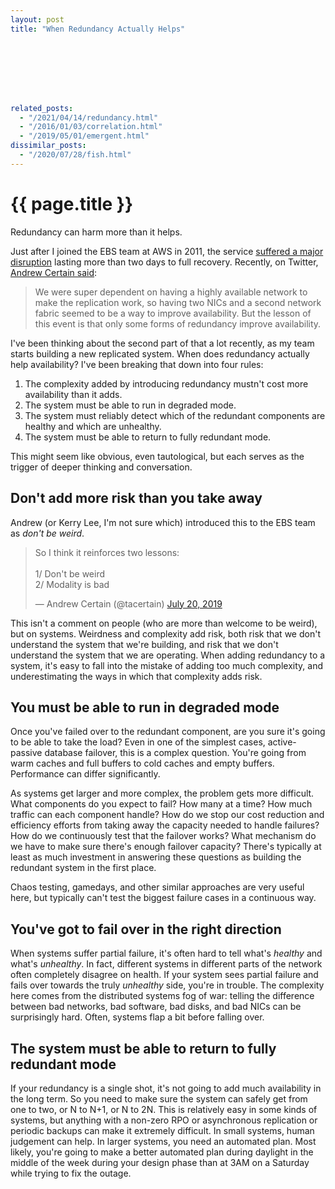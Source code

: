 ```yaml
---
layout: post
title: "When Redundancy Actually Helps"








related_posts:
  - "/2021/04/14/redundancy.html"
  - "/2016/01/03/correlation.html"
  - "/2019/05/01/emergent.html"
dissimilar_posts:
  - "/2020/07/28/fish.html"
---
```

{{ page.title }}
================

<p class="meta">Redundancy can harm more than it helps.</p>

Just after I joined the EBS team at AWS in 2011, the service [suffered a major disruption](https://aws.amazon.com/message/65648/) lasting more than two days to full recovery. Recently, on Twitter, [Andrew Certain said](https://twitter.com/tacertain/status/1152459506464329729):

> We were super dependent on having a highly available network to make the replication work, so having two NICs and a second network fabric seemed to be a way to improve availability. But the lesson of this event is that only some forms of redundancy improve availability.

I've been thinking about the second part of that a lot recently, as my team starts building a new replicated system. When does redundancy actually help availability? I've been breaking that down into four rules:

1. The complexity added by introducing redundancy mustn't cost more availability than it adds.
2. The system must be able to run in degraded mode.
3. The system must reliably detect which of the redundant components are healthy and which are unhealthy.
4. The system must be able to return to fully redundant mode.

This might seem like obvious, even tautological, but each serves as the trigger of deeper thinking and conversation.

## Don't add more risk than you take away

Andrew (or Kerry Lee, I'm not sure which) introduced this to the EBS team as *don't be weird*.

<blockquote class="twitter-tweet" data-conversation="none" data-dnt="true"><p lang="en" dir="ltr">So I think it reinforces two lessons:<br><br>1/ Don&#39;t be weird<br>2/ Modality is bad</p>&mdash; Andrew Certain (@tacertain) <a href="https://twitter.com/tacertain/status/1152460786171707393?ref_src=twsrc%5Etfw">July 20, 2019</a></blockquote> <script async src="https://platform.twitter.com/widgets.js" charset="utf-8"></script> 

This isn't a comment on people (who are more than welcome to be weird), but on systems. Weirdness and complexity add risk, both risk that we don't understand the system that we're building, and risk that we don't understand the system that we are operating. When adding redundancy to a system, it's easy to fall into the mistake of adding too much complexity, and underestimating the ways in which that complexity adds risk.

## You must be able to run in degraded mode

Once you've failed over to the redundant component, are you sure it's going to be able to take the load? Even in one of the simplest cases, active-passive database failover, this is a complex question. You're going from warm caches and full buffers to cold caches and empty buffers. Performance can differ significantly.

As systems get larger and more complex, the problem gets more difficult. What components do you expect to fail? How many at a time? How much traffic can each component handle? How do we stop our cost reduction and efficiency efforts from taking away the capacity needed to handle failures? How do we continuously test that the failover works? What mechanism do we have to make sure there's enough failover capacity? There's typically at least as much investment in answering these questions as building the redundant system in the first place.

Chaos testing, gamedays, and other similar approaches are very useful here, but typically can't test the biggest failure cases in a continuous way.

## You've got to fail over in the right direction

When systems suffer partial failure, it's often hard to tell what's *healthy* and what's *unhealthy*. In fact, different systems in different parts of the network often completely disagree on health. If your system sees partial failure and fails over towards the truly *unhealthy* side, you're in trouble. The complexity here comes from the distributed systems fog of war: telling the difference between bad networks, bad software, bad disks, and bad NICs can be surprisingly hard. Often, systems flap a bit before falling over.

## The system must be able to return to fully redundant mode

If your redundancy is a single shot, it's not going to add much availability in the long term. So you need to make sure the system can safely get from one to two, or N to N+1, or N to 2N. This is relatively easy in some kinds of systems, but anything with a non-zero RPO or asynchronous replication or periodic backups can make it extremely difficult. In small systems, human judgement can help. In larger systems, you need an automated plan. Most likely, you're going to make a better automated plan during daylight in the middle of the week during your design phase than at 3AM on a Saturday while trying to fix the outage.